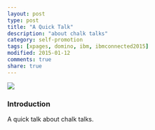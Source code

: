 ```yaml
---
layout: post
type: post
title: "A Quick Talk"
description: "about chalk talks"
category: self-promotion
tags: [xpages, domino, ibm, ibmconnected2015]
modified: 2015-01-12
comments: true
share: true
---
```


<a href="{{ site.url }}/images/post_images/angry-deadpool.jpg" data-toggle="tooltip" title="where are my chimichangas?"><img src="{{ site.url }}/images/post_images/angry-deadpool.jpg" class="img-responsive center-block" /></a>

### Introduction
A quick talk about chalk talks.